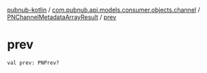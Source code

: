 [pubnub-kotlin](../../index.md) / [com.pubnub.api.models.consumer.objects.channel](../index.md) / [PNChannelMetadataArrayResult](index.md) / [prev](./prev.md)

# prev

`val prev: PNPrev?`